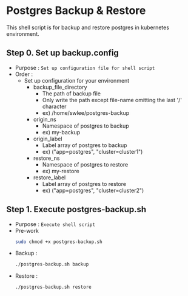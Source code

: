 # Postgres Backup & Restore

This shell script is for backup and restore postgres in kubernetes environment.

## Step 0. Set up backup.config
- Purpose : `Set up configuration file for shell script`
- Order : 
	- Set up configuration for your environment
		- backup_file_directory
			- The path of backup file
			- Only write the path except file-name omitting the last '/' character
			- ex) /home/swlee/postgres-backup
		- origin_ns
			- Namespace of postgres to backup
			- ex) my-backup
		- origin_label
			- Label array of postgres to backup
			- ex) ("app=postgres", "cluster=cluster1")
		- restore_ns
			- Namespace of postgres to restore
			- ex) my-restore
		- restore_label
			- Label array of postgres to restore
			- ex) ("app=postgres", "cluster=cluster2")

## Step 1. Execute postgres-backup.sh
- Purpose : `Execute shell script`
- Pre-work
	``` bash
	sudo chmod +x postgres-backup.sh
	```
- Backup :
    ``` bash
    ./postgres-backup.sh backup
    ```
- Restore : 
    ``` bash
    ./postgres-backup.sh restore
    ```